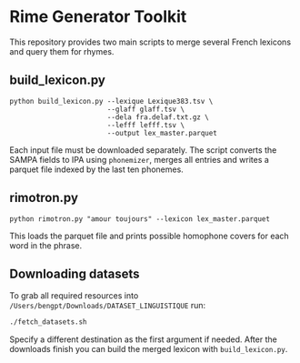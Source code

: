 # Rime Generator Toolkit

This repository provides two main scripts to merge several French
lexicons and query them for rhymes.

## build_lexicon.py

```
python build_lexicon.py --lexique Lexique383.tsv \
                        --glaff glaff.tsv \
                        --dela fra.delaf.txt.gz \
                        --lefff lefff.tsv \
                        --output lex_master.parquet
```

Each input file must be downloaded separately. The script converts the
SAMPA fields to IPA using `phonemizer`, merges all entries and writes a
parquet file indexed by the last ten phonemes.

## rimotron.py

```
python rimotron.py "amour toujours" --lexicon lex_master.parquet
```

This loads the parquet file and prints possible homophone covers for
each word in the phrase.


## Downloading datasets

To grab all required resources into `/Users/bengpt/Downloads/DATASET_LINGUISTIQUE` run:

```bash
./fetch_datasets.sh
```

Specify a different destination as the first argument if needed. After the downloads finish you can build the merged lexicon with `build_lexicon.py`.
